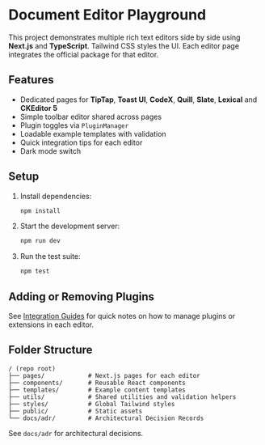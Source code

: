 # Document Editor Playground

This project demonstrates multiple rich text editors side by side using **Next.js** and **TypeScript**. Tailwind CSS styles the UI. Each editor page integrates the official package for that editor.

## Features

- Dedicated pages for **TipTap**, **Toast UI**, **CodeX**, **Quill**, **Slate**, **Lexical** and **CKEditor 5**
- Simple toolbar editor shared across pages
- Plugin toggles via `PluginManager`
- Loadable example templates with validation
- Quick integration tips for each editor
- Dark mode switch

## Setup

1. Install dependencies:
   ```bash
   npm install
   ```
2. Start the development server:
   ```bash
   npm run dev
   ```
3. Run the test suite:
   ```bash
   npm test
   ```

## Adding or Removing Plugins

See [Integration Guides](docs/integration-guides.md) for quick notes on how to manage plugins or extensions in each editor.

## Folder Structure

```
/ (repo root)
├── pages/            # Next.js pages for each editor
├── components/       # Reusable React components
├── templates/        # Example content templates
├── utils/            # Shared utilities and validation helpers
├── styles/           # Global Tailwind styles
├── public/           # Static assets
└── docs/adr/         # Architectural Decision Records
```

See `docs/adr` for architectural decisions.
